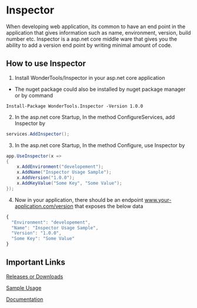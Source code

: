# Inspector

When developing web application, its common to have an end point in the application that gives information such as name, environment, version, build number etc.
Inspector is a asp.net core middle ware that gives you the ability to add a version end point by writing minimal amount of code.

## How to use Inspector
1. Install WonderTools/Inspector in your asp.net core application
  * The nuget package could also be installed by nuget package manager or by command
  ```PS
  Install-Package WonderTools.Inspector -Version 1.0.0
  ```

2. In the asp.net core Startup, In the method ConfigureServices, add Inspector by
  ```c#
  services.AddInspector();
  ```

3. In the asp.net core Startup, In the method Configure, use Inspector by 
```c#
app.UseInspector(x =>
{
    x.AddEnvironment("developement");
    x.AddName("Inspector Usage Sample");
    x.AddVersion("1.0.0");
    x.AddKeyValue("Some Key", "Some Value");
});
```
4. Now in your application, there should be an endpoint www.your-application.com/version that exposes the below data 
```javascript
{
  "Environment": "developement",
  "Name": "Inspector Usage Sample",
  "Version": "1.0.0",
  "Some Key": "Some Value"
}
```
## Important Links
[Releases or Downloads](https://www.nuget.org/packages/WonderTools.Inspector/)

[Sample Usage](https://github.com/WonderTools/InspectorUsageSample/)

[Documentation](https://wondertools.github.io/Inspector/Index)
